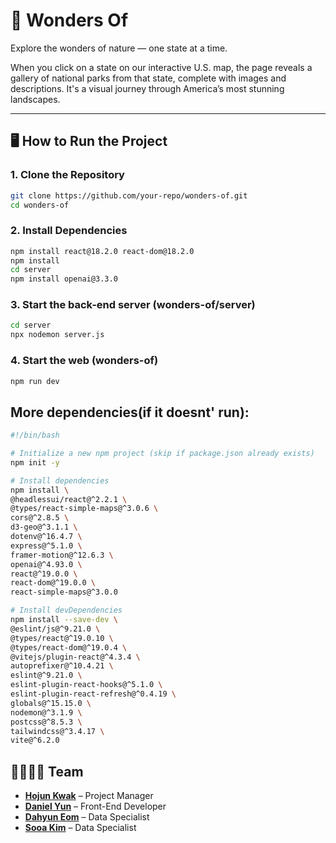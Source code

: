 # 🌲 Wonders Of

Explore the wonders of nature — one state at a time.

When you click on a state on our interactive U.S. map, the page reveals a gallery of national parks from that state, complete with images and descriptions. It's a visual journey through America’s most stunning landscapes.

---

## 🖥️ How to Run the Project

### 1. Clone the Repository

```bash
git clone https://github.com/your-repo/wonders-of.git
cd wonders-of
```
### 2. Install Dependencies
```bash
npm install react@18.2.0 react-dom@18.2.0
npm install
cd server
npm install openai@3.3.0
```

### 3. Start the back-end server (wonders-of/server)
```bash
cd server
npx nodemon server.js
```

### 4. Start the web (wonders-of)
```bash
npm run dev
```

## More dependencies(if it doesnt' run):
```bash
#!/bin/bash

# Initialize a new npm project (skip if package.json already exists)
npm init -y

# Install dependencies
npm install \
@headlessui/react@^2.2.1 \
@types/react-simple-maps@^3.0.6 \
cors@^2.8.5 \
d3-geo@^3.1.1 \
dotenv@^16.4.7 \
express@^5.1.0 \
framer-motion@^12.6.3 \
openai@^4.93.0 \
react@^19.0.0 \
react-dom@^19.0.0 \
react-simple-maps@^3.0.0

# Install devDependencies
npm install --save-dev \
@eslint/js@^9.21.0 \
@types/react@^19.0.10 \
@types/react-dom@^19.0.4 \
@vitejs/plugin-react@^4.3.4 \
autoprefixer@^10.4.21 \
eslint@^9.21.0 \
eslint-plugin-react-hooks@^5.1.0 \
eslint-plugin-react-refresh@^0.4.19 \
globals@^15.15.0 \
nodemon@^3.1.9 \
postcss@^8.5.3 \
tailwindcss@^3.4.17 \
vite@^6.2.0
```

## 👨‍👩‍👧‍👦 Team

- [**Hojun Kwak**](https://github.com/hojunkwak) – Project Manager
- [**Daniel Yun**](https://github.com/YUNBLAK) – Front-End Developer  
- [**Dahyun Eom**](https://github.com/dahyun-eom) – Data Specialist  
- [**Sooa Kim**](https://github.com/SooaKim4074) – Data Specialist
